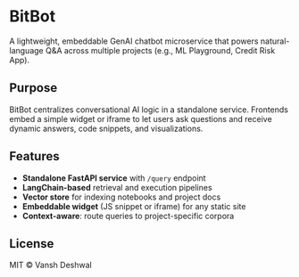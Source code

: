 # BitBot

A lightweight, embeddable GenAI chatbot microservice that powers natural-language Q\&A across multiple projects (e.g., ML Playground, Credit Risk App).

## Purpose

BitBot centralizes conversational AI logic in a standalone service. Frontends embed a simple widget or iframe to let users ask questions and receive dynamic answers, code snippets, and visualizations.

## Features

* **Standalone FastAPI service** with `/query` endpoint
* **LangChain-based** retrieval and execution pipelines
* **Vector store** for indexing notebooks and project docs
* **Embeddable widget** (JS snippet or iframe) for any static site
* **Context-aware**: route queries to project-specific corpora

## License

MIT © Vansh Deshwal
